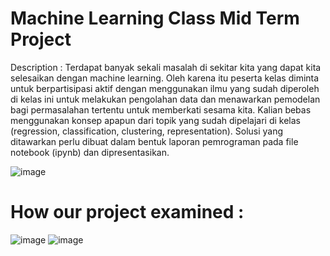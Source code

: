 # Machine Learning Class Mid Term Project 

Description :
Terdapat banyak sekali masalah di sekitar kita yang dapat kita selesaikan dengan machine learning. 
Oleh karena itu peserta kelas diminta untuk berpartisipasi aktif dengan menggunakan ilmu yang 
sudah diperoleh di kelas ini untuk melakukan pengolahan data dan menawarkan pemodelan bagi 
permasalahan tertentu untuk memberkati sesama kita. Kalian bebas menggunakan konsep apapun 
dari topik yang sudah dipelajari di kelas (regression, classification, clustering, representation). Solusi 
yang ditawarkan perlu dibuat dalam bentuk laporan pemrograman pada file notebook (ipynb) dan 
dipresentasikan. 

![image](https://github.com/user-attachments/assets/477e9b61-490c-4a61-a830-7abfcd46efde)


# How our project examined : 

![image](https://github.com/user-attachments/assets/10eaa5d2-329e-4771-af56-0259412b4d33)
![image](https://github.com/user-attachments/assets/fdd41fa7-88ed-4bf8-8e41-301162b1d63e)



